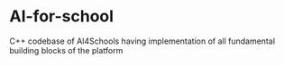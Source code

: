 # AI-for-school
C++ codebase of AI4Schools having implementation of all fundamental building blocks of the platform
